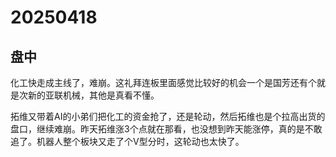 # 20250418

## 盘中

化工快走成主线了，难崩。这礼拜连板里面感觉比较好的机会一个是国芳还有个就是次新的亚联机械，其他是真看不懂。

拓维又带着AI的小弟们把化工的资金抢了，还是轮动，然后拓维也是个拉高出货的盘口，继续难崩。昨天拓维涨3个点就在那看，也没想到昨天能涨停，真的是不敢追了。机器人整个板块又走了个V型分时，这轮动也太快了。
